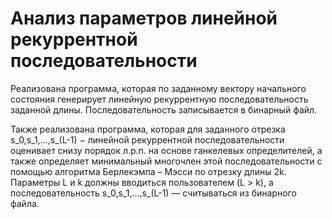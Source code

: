 # Анализ параметров линейной рекуррентной последовательности
Реализована программа, которая по заданному вектору начального состояния генерирует линейную рекуррентную последовательность заданной длины. Последовательность записывается в бинарный файл.

Также реализована программа, которая для заданного отрезка s_0,s_1,…,s_(L-1) − линейной рекуррентной последовательности оценивает снизу порядок л.р.п. на основе ганкелевых определителей, а также определяет минимальный многочлен этой последовательности с помощью алгоритма Берлекэмпа – Мэсси по отрезку длины 2k. Параметры L и k должны вводиться пользователем (L > k), а последовательность s_0,s_1,…,s_(L-1) — считываться из бинарного файла. 
